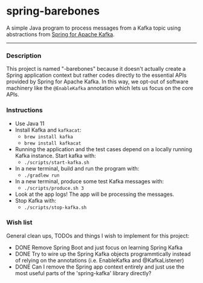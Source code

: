 # spring-barebones

A simple Java program to process messages from a Kafka topic using abstractions from [Spring for Apache Kafka](https://spring.io/projects/spring-kafka).

---

### Description

This project is named "-barebones" because it doesn't actually create a Spring application context but rather codes directly
to the essential APIs provided by Spring for Apache Kafka. In this way, we opt-out of software machinery like the `@EnableKafka`
annotation which lets us focus on the core APIs.

### Instructions

* Use Java 11
* Install Kafka and `kafkacat`:
  * `brew install kafka`
  * `brew install kafkacat`
* Running the application and the test cases depend on a locally running Kafka instance. Start kafka with:
  * `./scripts/start-kafka.sh`
* In a new terminal, build and run the program with:
  * `./gradlew run`
* In a new terminal, produce some test Kafka messages with:
  * `./scripts/produce.sh 3`
* Look at the app logs! The app will be processing the messages.
* Stop Kafka with:
  * `./scripts/stop-kafka.sh`

### Wish list

General clean ups, TODOs and things I wish to implement for this project:

* DONE Remove Spring Boot and just focus on learning Spring Kafka
* DONE Try to wire up the Spring Kafka objects programmtically instead of relying on the annotations (i.e. EnableKafka and @KafkaListener) 
* DONE Can I remove the Spring app context entirely and just use the most useful parts of the 'spring-kafka' library directly? 
